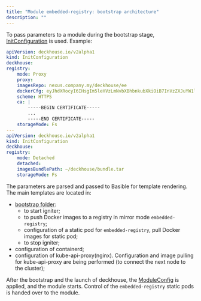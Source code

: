 ```yaml
---
title: "Module embedded-registry: bootstrap architecture"
description: ""
---
```


To pass parameters to a module during the bootstrap stage, [InitConfiguration](candi/openapi/init_configuration.yaml) is used.
Example:

```yaml
apiVersion: deckhouse.io/v2alpha1
kind: InitConfiguration
deckhouse:
registry:
    mode: Proxy
    proxy:
    imagesRepo: nexus.company.my/deckhouse/ee
    dockerCfg: eyJhdXRocyI6IHsgIm5leHVzLmNvbXBhbnkubXkiOiB7InVzZXJuYW1lIjoibmV4dXMtdXNlciIsInBhc3N3b3JkIjoibmV4dXMtcEBzc3cwcmQiLCJhdXRoIjoiYm1WNGRYTXRkWE5sY2pwdVpYaDFjeTF3UUhOemR6QnlaQW89In19fQo=
    scheme: HTTPS
    ca: |
        -----BEGIN CERTIFICATE-----
        ...
        -----END CERTIFICATE-----
    storageMode: Fs
---
apiVersion: deckhouse.io/v2alpha1
kind: InitConfiguration
deckhouse:
registry:
    mode: Detached
    detached:
    imagesBundlePath: ~/deckhouse/bundle.tar
    storageMode: Fs
```

The parameters are parsed and passed to Basible for template rendering. The main templates are located in:
- [bootstrap folder](candi/bashible/common-steps/cluster-bootstrap/):
  - to start igniter;
  - to push Docker images to a registry in mirror mode `embedded-registry`;
  - configuration of a static pod for `embedded-registry`, pull Docker images for static pod;
  - to stop igniter;
- configuration of containerd;
- configuration of kube-api-proxy(nginx). Configuration and image pulling for kube-api-proxy are being performed (to connect the next node to the cluster);

After the bootstrap and the launch of deckhouse, the [ModuleConfig](dhctl/pkg/config/module_config.go#L102) is applied, and the module starts.
Control of the `embedded-registry` static pods is handed over to the module.
